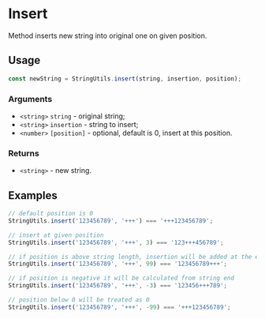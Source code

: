 Insert
======

Method inserts new string into original one on given position.


Usage
-----

```js
const newString = StringUtils.insert(string, insertion, position);
```


### Arguments

* `<string>` `string` - original string;
* `<string>` `insertion` - string to insert;
* `<number>` `[position]` - optional, default is 0, insert at this position.


### Returns

* `<string>` - new string.


Examples
--------

```js
// default position is 0
StringUtils.insert('123456789', '+++') === '+++123456789';

// insert at given position
StringUtils.insert('123456789', '+++', 3) === '123+++456789';

// if position is above string length, insertion will be added at the end
StringUtils.insert('123456789', '+++', 99) === '123456789+++';

// if position is negative it will be calculated from string end
StringUtils.insert('123456789', '+++', -3) === '123456+++789';

// position below 0 will be treated as 0
StringUtils.insert('123456789', '+++', -99) === '+++123456789';
```
